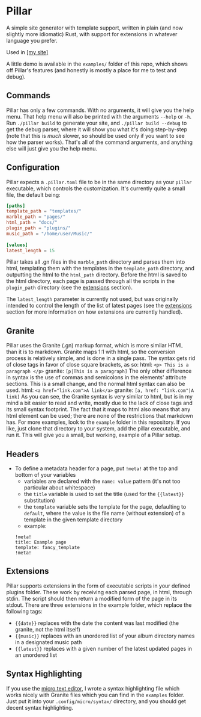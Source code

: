 # Pillar
A simple site generator with template support, written in plain (and now slightly more idiomatic) Rust, with support for extensions in whatever language you prefer.

Used in [[my site]](https://mineralexistence.com)

A little demo is available in the `examples/` folder of this repo, which shows off Pillar's features (and honestly is mostly a place for me to test and debug).

## Commands

Pillar has only a few commands. With no arguments, it will give you the help menu. That help menu will also be printed with the arguments `--help` or `-h`. Run `./pillar build` to generate your site, and `./pillar build --debug` to get the debug parser, where it will show you what it's doing step-by-step (note that this is *much* slower, so should be used only if you want to see how the parser works).
That's all of the command arguments, and anything else will just give you the help menu.

## Configuration

Pillar expects a `.pillar.toml` file to be in the same directory as your `pillar` executable, which controls the customization. It's currently quite a small file, the default being:
```toml
[paths]
template_path = "templates/"
marble_path = "pages/"
html_path = "docs/"
plugin_path = "plugins/"
music_path = "/home/user/Music/"
	
[values]
latest_length = 15
```
Pillar takes all .gn files in the `marble_path` directory and parses them into html, templating them with the templates in the `template_path` directory, and outputting the html to the `html_path` directory. Before the html is saved to the html directory, each page is passed through all the scripts in the `plugin_path` directory (see the [extensions](#Extensions) section).

The `latest_length` parameter is currently not used, but was originally intended to control the length of the list of latest pages (see the [extensions](#Extensions) section for more information on how extensions are currently handled).

## Granite

Pillar uses the Granite (.gn)  markup format, which is more similar HTML than it is to markdown.
Granite maps 1:1 with html, so the conversion process is relatively simple, and is done in a single pass. The syntax gets rid of close tags in favor of close square brackets, as so:
html: `<p> This is a paragraph </p>`
granite: `[p|This is a paragraph]`
The only other difference in syntax is the use of commas and semicolons in the elements' attribute sections. This is a small change, and the normal html syntax can also be used.
html: `<a href="link.com">A link</a>`
granite: `[a, href: "link.com"|A link]`
As you can see, the Granite syntax is very similar to html, but is in my mind a bit easier to read and write, mostly due to the lack of close tags and its small syntax footprint. The fact that it maps to html also means that any html element can be used; there are none of the restrictions that markdown has. For more examples, look to the `example` folder in this repository. If you like, just clone that directory to your system, add the pillar executable, and run it. This will give you a small, but working, example of a Pillar setup.

## Headers

- To define a metadata header for a page, put `!meta!` at the top and bottom of your variables
	- variables are declared with the `name: value` pattern (it's not too particular about whitespace)
	- the `title` variable is used to set the title (used for the `{{latest}}` substitution)
	- the `template` variable sets the template for the page, defaulting to `default`, where the value is the file name (without extension) of a template in the given template directory
	- example:
	```
	!meta!
	title: Example page
	template: fancy_template
	!meta!
	```

## Extensions

Pillar supports extensions in the form of executable scripts in your defined plugins folder. These work by receiving each parsed page, in html, through stdin. The script should then return a modified form of the page in its stdout. There are three extensions in the example folder, which replace the following tags:
- `{{date}}` replaces with the date the content was last modified (the granite, not the html itself)
- `{{music}}` replaces with an unordered list of your album directory names in a designated music path
- `{{latest}}` replaces with a given number of the latest updated pages in an unordered list

## Syntax Highlighting

If you use the [micro text editor](https://github.com/zyedidia/micro), I wrote a syntax highlighting file which works nicely with Granite files which you can find in the `examples` folder. Just put it into your `.config/micro/syntax/` directory, and you should get decent syntax highlighting.
